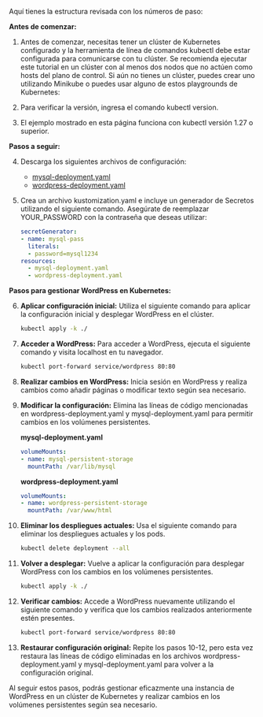 Aquí tienes la estructura revisada con los números de paso:

**Antes de comenzar:**

1. Antes de comenzar, necesitas tener un clúster de Kubernetes configurado y la herramienta de línea de comandos kubectl debe estar configurada para comunicarse con tu clúster. Se recomienda ejecutar este tutorial en un clúster con al menos dos nodos que no actúen como hosts del plano de control. Si aún no tienes un clúster, puedes crear uno utilizando Minikube o puedes usar alguno de estos playgrounds de Kubernetes:

2. Para verificar la versión, ingresa el comando kubectl version.

3. El ejemplo mostrado en esta página funciona con kubectl versión 1.27 o superior.

**Pasos a seguir:**

4. Descarga los siguientes archivos de configuración:

   - [mysql-deployment.yaml](link)
   - [wordpress-deployment.yaml](link)

5. Crea un archivo kustomization.yaml e incluye un generador de Secretos utilizando el siguiente comando. Asegúrate de reemplazar YOUR_PASSWORD con la contraseña que deseas utilizar:

    ```yaml
    secretGenerator:
    - name: mysql-pass
      literals:
      - password=mysql1234
    resources:
      - mysql-deployment.yaml
      - wordpress-deployment.yaml
    ```

**Pasos para gestionar WordPress en Kubernetes:**

6. **Aplicar configuración inicial:**
   Utiliza el siguiente comando para aplicar la configuración inicial y desplegar WordPress en el clúster.

   ```bash
   kubectl apply -k ./
   ```

7. **Acceder a WordPress:**
   Para acceder a WordPress, ejecuta el siguiente comando y visita localhost en tu navegador.

   ```bash
   kubectl port-forward service/wordpress 80:80
   ```

8. **Realizar cambios en WordPress:**
   Inicia sesión en WordPress y realiza cambios como añadir páginas o modificar texto según sea necesario.

9. **Modificar la configuración:**
   Elimina las líneas de código mencionadas en wordpress-deployment.yaml y mysql-deployment.yaml para permitir cambios en los volúmenes persistentes.

   **mysql-deployment.yaml**
   ```yaml
   volumeMounts:
   - name: mysql-persistent-storage
     mountPath: /var/lib/mysql
   ```

   **wordpress-deployment.yaml**
   ```yaml
   volumeMounts:
   - name: wordpress-persistent-storage
     mountPath: /var/www/html
   ```

10. **Eliminar los despliegues actuales:**
    Usa el siguiente comando para eliminar los despliegues actuales y los pods.

    ```bash
    kubectl delete deployment --all
    ```

11. **Volver a desplegar:**
    Vuelve a aplicar la configuración para desplegar WordPress con los cambios en los volúmenes persistentes.

    ```bash
    kubectl apply -k ./
    ```

12. **Verificar cambios:**
    Accede a WordPress nuevamente utilizando el siguiente comando y verifica que los cambios realizados anteriormente estén presentes.

    ```bash
    kubectl port-forward service/wordpress 80:80
    ```

13. **Restaurar configuración original:**
    Repite los pasos 10-12, pero esta vez restaura las líneas de código eliminadas en los archivos wordpress-deployment.yaml y mysql-deployment.yaml para volver a la configuración original.

Al seguir estos pasos, podrás gestionar eficazmente una instancia de WordPress en un clúster de Kubernetes y realizar cambios en los volúmenes persistentes según sea necesario.
